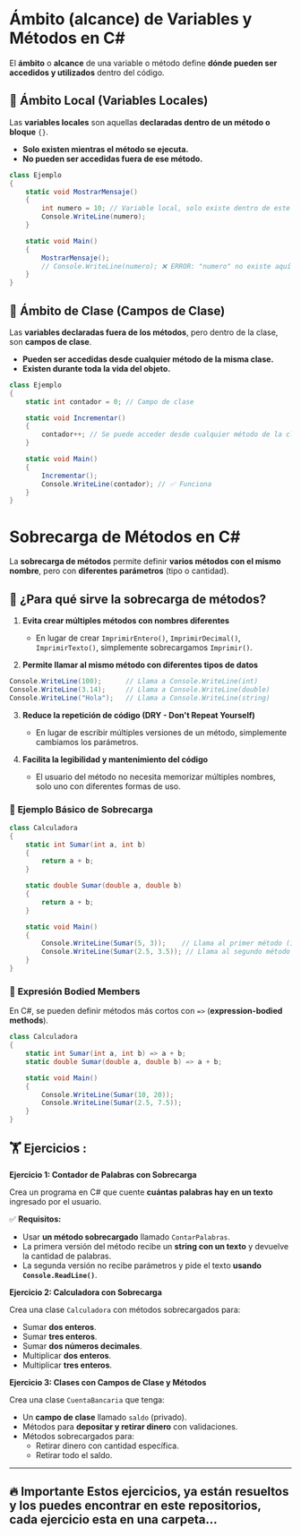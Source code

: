 # Ámbito (alcance) de Variables y Métodos en C#
El **ámbito** o **alcance** de una variable o método define **dónde pueden ser accedidos y utilizados** dentro del código.

## 📌 Ámbito Local (Variables Locales)
Las **variables locales** son aquellas **declaradas dentro de un método o bloque** `{}`.

-   **Solo existen mientras el método se ejecuta.**
-   **No pueden ser accedidas fuera de ese método.**
```c#
class Ejemplo
{
    static void MostrarMensaje()
    {
        int numero = 10; // Variable local, solo existe dentro de este método
        Console.WriteLine(numero);
    }

    static void Main()
    {
        MostrarMensaje();
        // Console.WriteLine(numero); ❌ ERROR: "numero" no existe aquí.
    }
}
```

## 📌 Ámbito de Clase (Campos de Clase)
Las **variables declaradas fuera de los métodos**, pero dentro de la clase, son **campos de clase**.

-   **Pueden ser accedidas desde cualquier método de la misma clase.**
-   **Existen durante toda la vida del objeto.**
```c#
class Ejemplo
{
    static int contador = 0; // Campo de clase

    static void Incrementar()
    {
        contador++; // Se puede acceder desde cualquier método de la clase
    }

    static void Main()
    {
        Incrementar();
        Console.WriteLine(contador); // ✅ Funciona
    }
}
```
# Sobrecarga de Métodos en C#
La **sobrecarga de métodos** permite definir **varios métodos con el mismo nombre**, pero con **diferentes parámetros** (tipo o cantidad).

## 📌 **¿Para qué sirve la sobrecarga de métodos?**

1.  **Evita crear múltiples métodos con nombres diferentes**
    
    -   En lugar de crear `ImprimirEntero()`, `ImprimirDecimal()`, `ImprimirTexto()`, simplemente sobrecargamos `Imprimir()`.
2.  **Permite llamar al mismo método con diferentes tipos de datos**
```c#
Console.WriteLine(100);      // Llama a Console.WriteLine(int)
Console.WriteLine(3.14);     // Llama a Console.WriteLine(double)
Console.WriteLine("Hola");   // Llama a Console.WriteLine(string)
```
3.  **Reduce la repetición de código (DRY - Don't Repeat Yourself)**
    
    -   En lugar de escribir múltiples versiones de un método, simplemente cambiamos los parámetros.
4.  **Facilita la legibilidad y mantenimiento del código**
    
    -   El usuario del método no necesita memorizar múltiples nombres, solo uno con diferentes formas de uso.
###  📝  **Ejemplo Básico de Sobrecarga**

```c#
class Calculadora
{
    static int Sumar(int a, int b)
    {
        return a + b;
    }

    static double Sumar(double a, double b)
    {
        return a + b;
    }

    static void Main()
    {
        Console.WriteLine(Sumar(5, 3));    // Llama al primer método (int)
        Console.WriteLine(Sumar(2.5, 3.5)); // Llama al segundo método (double)
    }
}
```

###  📝 **Expresión Bodied Members**
En C#, se pueden definir métodos más cortos con `=>` (**expression-bodied methods**).

```c#
class Calculadora
{
    static int Sumar(int a, int b) => a + b;
    static double Sumar(double a, double b) => a + b;

    static void Main()
    {
        Console.WriteLine(Sumar(10, 20));
        Console.WriteLine(Sumar(2.5, 7.5));
    }
}
```


## 🏋 Ejercicios :
 **Ejercicio 1: Contador de Palabras con Sobrecarga**
 
Crea un programa en C# que cuente **cuántas palabras hay en un texto** ingresado por el usuario.

✅ **Requisitos:**

-   Usar **un método sobrecargado** llamado `ContarPalabras`.
-   La primera versión del método recibe un **string con un texto** y devuelve la cantidad de palabras.
-   La segunda versión no recibe parámetros y pide el texto **usando `Console.ReadLine()`**.

**Ejercicio 2: Calculadora con Sobrecarga**

Crea una clase `Calculadora` con métodos sobrecargados para:

-   Sumar **dos enteros**.
-   Sumar **tres enteros**.
-   Sumar **dos números decimales**.
-   Multiplicar **dos enteros**.
-   Multiplicar **tres enteros**.

**Ejercicio 3: Clases con Campos de Clase y Métodos**

Crea una clase `CuentaBancaria` que tenga:

-   Un **campo de clase** llamado `saldo` (privado).
-   Métodos para **depositar y retirar dinero** con validaciones.
-   Métodos sobrecargados para:
    -   Retirar dinero con cantidad específica.
    -   Retirar todo el saldo.

---
🔥 Importante
Estos ejercicios, ya están resueltos y los puedes encontrar en este repositorios, cada ejercicio esta en una carpeta...
---

